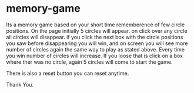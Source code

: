# memory-game
Its a memory game based on your short time rememberence of few circle positions.
On the page initially 5 circles will appear.
on click over any circle all circles will disappear.
if you click the next box with the circle positions you saw before disappearing you will win, 
and on screen you will see more number of circles again the same way to play as stated above.
Every time you win number of circles will increase.
If you loose that is click on a box where ther was no circle, again 5 circles will come to start the game.

There is also a reset button you can reset anytime.

Thank You.
